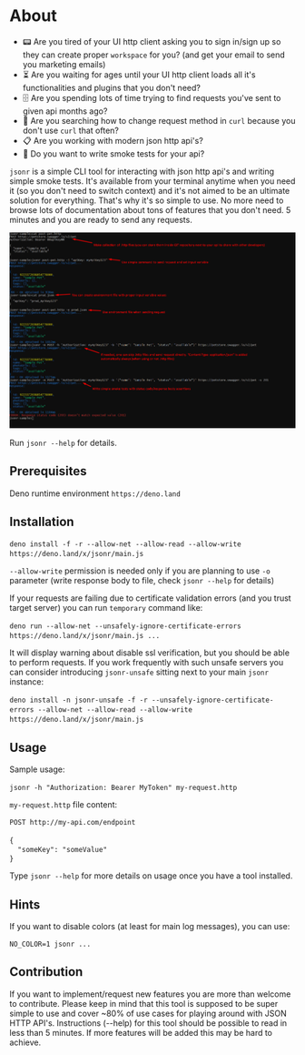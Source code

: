 # About

- :pager: Are you tired of your UI http client asking you to sign in/sign up so
  they can create proper `workspace` for you? (and get your email to send you
  marketing emails)
- :hourglass_flowing_sand: Are you waiting for ages until your UI http client
  loads all it's functionalities and plugins that you don't need?
- :file_cabinet: Are you spending lots of time trying to find requests you've
  sent to given api months ago?
- :microscope: Are you searching how to change request method in `curl` because
  you don't use `curl` that often?
- :clipboard: Are you working with modern json http api's?
- :dash: Do you want to write smoke tests for your api?

`jsonr` is a simple CLI tool for interacting with json http api's and writing simple smoke
tests. It's available from your terminal anytime when you need it (so you don't
need to switch context) and it's not aimed to be an ultimate solution for
everything. That's why it's so simple to use. No more need to browse lots of documentation about
tons of features that you don't need. 5 minutes and you are ready to send any requests.

![image](./jsonr.png)

Run `jsonr --help` for details.

## Prerequisites

Deno runtime environment `https://deno.land`

## Installation

`deno install -f -r --allow-net --allow-read --allow-write https://deno.land/x/jsonr/main.js`

`--allow-write` permission is needed only if you are planning to use `-o`
parameter (write response body to file, check `jsonr --help` for details)

If your requests are failing due to certificate validation errors (and you trust
target server) you can run `temporary` command like:

`deno run --allow-net --unsafely-ignore-certificate-errors https://deno.land/x/jsonr/main.js ...`

It will display warning about disable ssl verification, but you should be able
to perform requests. If you work frequently with such unsafe servers you can
consider introducing `jsonr-unsafe` sitting next to your main `jsonr` instance:

`deno install -n jsonr-unsafe -f -r --unsafely-ignore-certificate-errors --allow-net --allow-read --allow-write https://deno.land/x/jsonr/main.js`

## Usage

Sample usage:

`jsonr -h "Authorization: Bearer MyToken" my-request.http`

`my-request.http` file content:

```
POST http://my-api.com/endpoint

{
  "someKey": "someValue"
}
```

Type `jsonr --help` for more details on usage once you have a tool installed.

## Hints

If you want to disable colors (at least for main log messages), you can use:

```
NO_COLOR=1 jsonr ...
```

## Contribution

If you want to implement/request new features you are more than welcome to
contribute. Please keep in mind that this tool is supposed to be super simple to
use and cover ~80% of use cases for playing around with JSON HTTP API's.
Instructions (--help) for this tool should be possible to read in less than 5
minutes. If more features will be added this may be hard to achieve.
